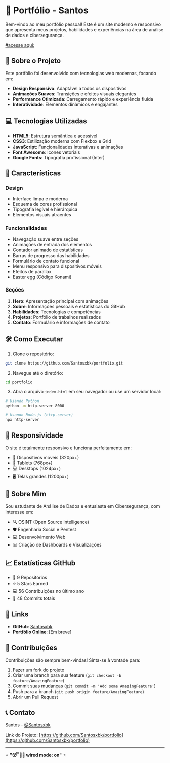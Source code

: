 # 🎯 Portfólio - Santos

Bem-vindo ao meu portfólio pessoal! Este é um site moderno e responsivo que apresenta meus projetos, habilidades e experiências na área de análise de dados e cibersegurança.

[#acesse aqui: ](https://santosxbk.github.io/portfolio/)

## 🚀 Sobre o Projeto

Este portfólio foi desenvolvido com tecnologias web modernas, focando em:

- **Design Responsivo**: Adaptável a todos os dispositivos
- **Animações Suaves**: Transições e efeitos visuais elegantes
- **Performance Otimizada**: Carregamento rápido e experiência fluida
- **Interatividade**: Elementos dinâmicos e engajantes

## 💻 Tecnologias Utilizadas

- **HTML5**: Estrutura semântica e acessível
- **CSS3**: Estilização moderna com Flexbox e Grid
- **JavaScript**: Funcionalidades interativas e animações
- **Font Awesome**: Ícones vetoriais
- **Google Fonts**: Tipografia profissional (Inter)

## 🎨 Características

### Design
- Interface limpa e moderna
- Esquema de cores profissional
- Tipografia legível e hierárquica
- Elementos visuais atraentes

### Funcionalidades
- Navegação suave entre seções
- Animações de entrada dos elementos
- Contador animado de estatísticas
- Barras de progresso das habilidades
- Formulário de contato funcional
- Menu responsivo para dispositivos móveis
- Efeitos de parallax
- Easter egg (Código Konami)

### Seções
1. **Hero**: Apresentação principal com animações
2. **Sobre**: Informações pessoais e estatísticas do GitHub
3. **Habilidades**: Tecnologias e competências
4. **Projetos**: Portfólio de trabalhos realizados
5. **Contato**: Formulário e informações de contato

## 🛠️ Como Executar

1. Clone o repositório:
```bash
git clone https://github.com/Santosxbk/portfolio.git
```

2. Navegue até o diretório:
```bash
cd portfolio
```

3. Abra o arquivo `index.html` em seu navegador ou use um servidor local:
```bash
# Usando Python
python -m http.server 8000

# Usando Node.js (http-server)
npx http-server
```

## 📱 Responsividade

O site é totalmente responsivo e funciona perfeitamente em:
- 📱 Dispositivos móveis (320px+)
- 📱 Tablets (768px+)
- 💻 Desktops (1024px+)
- 🖥️ Telas grandes (1200px+)

## 🎯 Sobre Mim

Sou estudante de Análise de Dados e entusiasta em Cibersegurança, com interesse em:

- 🔍 OSINT (Open Source Intelligence)
- 🛡️ Engenharia Social e Pentest
- 💻 Desenvolvimento Web
- 📊 Criação de Dashboards e Visualizações

## 📈 Estatísticas GitHub

- 📁 9 Repositórios
- ⭐ 5 Stars Earned
- 💻 56 Contribuições no último ano
- 📝 48 Commits totais

## 🔗 Links

- **GitHub**: [Santosxbk](https://github.com/Santosxbk)
- **Portfólio Online**: [Em breve]

## 🤝 Contribuições

Contribuições são sempre bem-vindas! Sinta-se à vontade para:

1. Fazer um fork do projeto
2. Criar uma branch para sua feature (`git checkout -b feature/AmazingFeature`)
3. Commit suas mudanças (`git commit -m 'Add some AmazingFeature'`)
4. Push para a branch (`git push origin feature/AmazingFeature`)
5. Abrir um Pull Request

## 📞 Contato

Santos - [@Santosxbk](https://github.com/Santosxbk)

Link do Projeto: [https://github.com/Santosxbk/portfolio](https://github.com/Santosxbk/portfolio)

---

⭐ **"😴👨‍💻 wired mode: on"** ⭐
